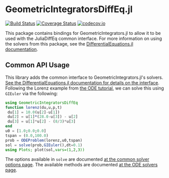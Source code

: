 # GeometricIntegratorsDiffEq.jl

[![Build Status](https://travis-ci.org/JuliaDiffEq/GeometricIntegratorsDiffEq.jl.svg?branch=master)](https://travis-ci.org/JuliaDiffEq/GeometricIntegratorsDiffEq.jl)
[![Coverage Status](https://coveralls.io/repos/JuliaDiffEq/GeometricIntegratorsDiffEq.jl/badge.svg?branch=master&service=github)](https://coveralls.io/github/JuliaDiffEq/GeometricIntegratorsDiffEq.jl?branch=master)
[![codecov.io](http://codecov.io/github/JuliaDiffEq/GeometricIntegratorsDiffEq.jl/coverage.svg?branch=master)](http://codecov.io/github/JuliaDiffEq/GeometricIntegratorsDiffEq.jl?branch=master)

This package contains bindings for GeometricIntegrators.jl to allow it to be used with the
JuliaDiffEq common interface. For more information on using the solvers from this
package, see the [DifferentialEquations.jl documentation](https://docs.sciml.ai/stable/).

## Common API Usage

This library adds the common interface to GeometricIntegrators.jl's solvers. [See the DifferentialEquations.jl documentation for details on the interface](https://docs.sciml.ai/stable/index.html). Following the Lorenz example from [the ODE tutorial](https://docs.sciml.ai/stable/tutorials/ode_example/), we can solve this using `GIEuler` via the following:

```julia
using GeometricIntegratorsDiffEq
function lorenz(du,u,p,t)
 du[1] = 10.0(u[2]-u[1])
 du[2] = u[1]*(28.0-u[3]) - u[2]
 du[3] = u[1]*u[2] - (8/3)*u[3]
end
u0 = [1.0;0.0;0.0]
tspan = (0.0,100.0)
prob = ODEProblem(lorenz,u0,tspan)
sol = solve(prob,GIEuler(),dt=0.1)
using Plots; plot(sol,vars=(1,2,3))
```

The options available in `solve` are documented [at the common solver options page](https://docs.sciml.ai/stable/basics/common_solver_opts/). The available methods are documented [at the ODE solvers page](https://docs.sciml.ai/stable/solvers/ode_solve#GeometricIntegrators.jl-1).
